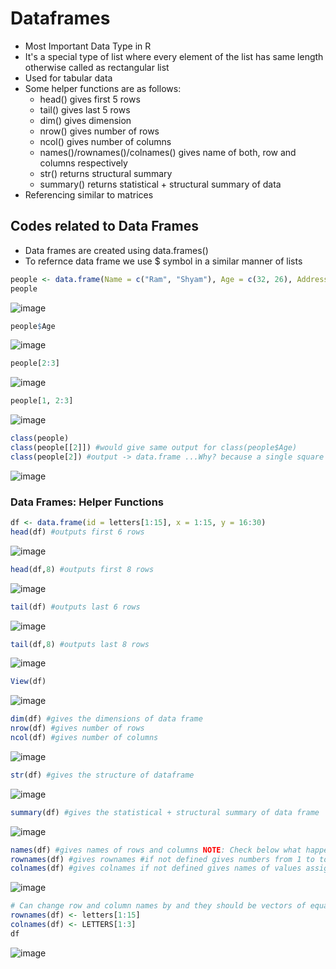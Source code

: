 # Dataframes
- Most Important Data Type in R
- It's a special type of list where every element of the list has same length otherwise called as rectangular list
- Used for tabular data
- Some helper functions are as follows:
  - head() gives first 5 rows
  - tail() gives last 5 rows
  - dim() gives dimension
  - nrow() gives number of rows
  - ncol() gives number of columns
  - names()/rownames()/colnames() gives name of both, row and columns respectively
  - str() returns structural summary
  - summary() returns statistical + structural summary of data
- Referencing similar to matrices

## Codes related to Data Frames
- Data frames are created using data.frames()
- To refernce data frame we use $ symbol in a similar manner of lists
```r
people <- data.frame(Name = c("Ram", "Shyam"), Age = c(32, 26), Address = c("A1", "A2")) #eg dataframe
people
```
![image](https://user-images.githubusercontent.com/60386381/122539382-2959bd80-d045-11eb-8fc8-e1d0cdd95d30.png)
```r
people$Age
```
![image](https://user-images.githubusercontent.com/60386381/122539461-43939b80-d045-11eb-894d-98f0429a0aec.png)
```r
people[2:3] 
```
![image](https://user-images.githubusercontent.com/60386381/122539573-5dcd7980-d045-11eb-8e0b-699bd2919e9c.png)
```r
people[1, 2:3]
```
![image](https://user-images.githubusercontent.com/60386381/122539656-7473d080-d045-11eb-9491-525cf7cd5cfe.png)
```r
class(people)
class(people[[2]]) #would give same output for class(people$Age)
class(people[2]) #output -> data.frame ...Why? because a single square brackets used for referenceing a data frame gives a data frame
```
![image](https://user-images.githubusercontent.com/60386381/122539757-95d4bc80-d045-11eb-8960-120e5016edda.png)
### Data Frames: Helper Functions
```r
df <- data.frame(id = letters[1:15], x = 1:15, y = 16:30)
head(df) #outputs first 6 rows
```
![image](https://user-images.githubusercontent.com/60386381/122539957-c9174b80-d045-11eb-80cf-75d8c12d0104.png)
```r
head(df,8) #outputs first 8 rows
```
![image](https://user-images.githubusercontent.com/60386381/122540068-e4825680-d045-11eb-9d84-6a0075db2943.png)
```r
tail(df) #outputs last 6 rows
```
![image](https://user-images.githubusercontent.com/60386381/122540164-fcf27100-d045-11eb-9b32-ec5c9ff5a579.png)
```r
tail(df,8) #outputs last 8 rows
```
![image](https://user-images.githubusercontent.com/60386381/122540253-14c9f500-d046-11eb-9baa-9779e8d5edd9.png)
```r
View(df)
```
![image](https://user-images.githubusercontent.com/60386381/122540524-5bb7ea80-d046-11eb-9fb1-d508c337a0a0.png)
```r
dim(df) #gives the dimensions of data frame
nrow(df) #gives number of rows
ncol(df) #gives number of columns
```
![image](https://user-images.githubusercontent.com/60386381/122540437-4642c080-d046-11eb-8e84-ef30126514e2.png)
```r
str(df) #gives the structure of dataframe
```
![image](https://user-images.githubusercontent.com/60386381/122540722-886c0200-d046-11eb-80c0-d189e471c8e6.png)
```r
summary(df) #gives the statistical + structural summary of data frame
```
![image](https://user-images.githubusercontent.com/60386381/122540836-a46fa380-d046-11eb-8a26-f04a8d6e20dc.png)
```r
names(df) #gives names of rows and columns NOTE: Check below what happens if names are not given to rows and columns
rownames(df) #gives rownames #if not defined gives numbers from 1 to total rows
colnames(df) #gives colnames if not defined gives names of values assigned
```
![image](https://user-images.githubusercontent.com/60386381/122540929-bb15fa80-d046-11eb-986c-6dd7cf51074e.png)
```r
# Can change row and column names by and they should be vectors of equal length of row and columns respectively
rownames(df) <- letters[1:15]
colnames(df) <- LETTERS[1:3] 
df
```
![image](https://user-images.githubusercontent.com/60386381/122541037-d84ac900-d046-11eb-9ae0-b56046cf70c6.png)
